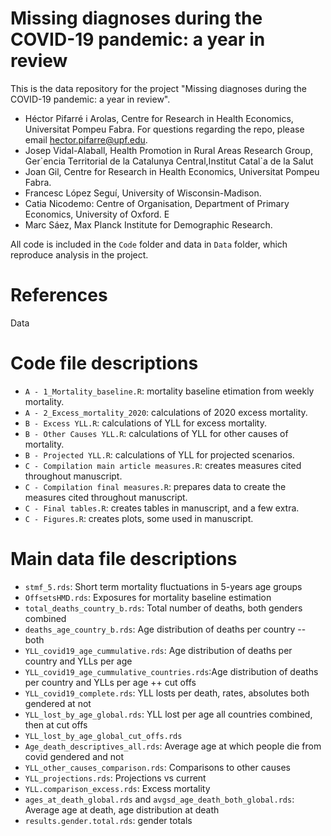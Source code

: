 # Missing diagnoses during the COVID-19 pandemic: a year in review

This is the data repository for the project "Missing diagnoses during the COVID-19 pandemic: a year in review".

- Héctor Pifarré i Arolas, Centre for Research in Health Economics, Universitat Pompeu Fabra. For questions regarding the repo, please email hector.pifarre@upf.edu.
- Josep Vidal-Alaball, Health Promotion in Rural Areas Research Group, Ger\`encia Territorial de la Catalunya Central,Institut Catal`a de la Salut
- Joan Gil, Centre for Research in Health Economics, Universitat Pompeu Fabra. 
- Francesc López Seguí, University of Wisconsin-Madison.
- Catia Nicodemo: Centre of Organisation, Department of Primary Economics, University of Oxford. E
- Marc Sáez, Max Planck Institute for Demographic Research. 

All code is included in the `Code` folder and data in `Data` folder, which reproduce analysis in the project.

# References
Data 



# Code file descriptions
- `A - 1_Mortality_baseline.R`: mortality baseline etimation from weekly mortality.
- `A - 2_Excess_mortality_2020`: calculations of 2020 excess mortality.
- `B - Excess YLL.R`: calculations of YLL for excess mortality.
- `B - Other Causes YLL.R`: calculations of YLL for other causes of mortality.
- `B - Projected YLL.R`: calculations of YLL for projected scenarios.
- `C - Compilation main article measures.R`: creates measures cited throughout manuscript.
- `C - Compilation final measures.R`: prepares data to create the measures cited throughout manuscript.
- `C - Final tables.R`: creates tables in manuscript, and a few extra.
- `C - Figures.R`: creates plots, some used in manuscript.

# Main data file descriptions
- `stmf_5.rds`: Short term mortality fluctuations in 5-years age groups
- `OffsetsHMD.rds`: Exposures for mortality baseline estimation
- `total_deaths_country_b.rds`: Total number of deaths, both genders combined
- `deaths_age_country_b.rds`: Age distribution of deaths per country -- both
- `YLL_covid19_age_cummulative.rds`: Age distribution of deaths per country and YLLs per age
- `YLL_covid19_age_cummulative_countries.rds`:Age distribution of deaths per country and YLLs per age ++ cut offs
- `YLL_covid19_complete.rds`: YLL losts per death, rates, absolutes both gendered at not
- `YLL_lost_by_age_global.rds`: YLL lost per age all countries combined, then at cut offs
- `YLL_lost_by_age_global_cut_offs.rds`
- `Age_death_descriptives_all.rds`: Average age at which people die from covid gendered and not
- `YLL_other_causes_comparison.rds`: Comparisons to other causes
- `YLL_projections.rds`: Projections vs current
- `YLL.comparison_excess.rds`: Excess mortality
- `ages_at_death_global.rds` and `avgsd_age_death_both_global.rds`: Average age at death, age distribution at death
- `results.gender.total.rds`: gender totals
